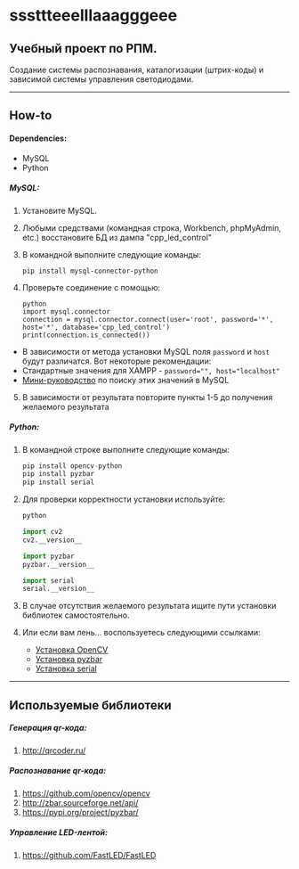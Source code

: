 # sssttteeelllaaagggeee

## Учебный проект по РПМ.

Создание системы распознавания, каталогизации (штрих-коды) и зависимой системы управления светодиодами.

___

## How-to

#### Dependencies:

- MySQL
- Python

##### MySQL:

1. Установите MySQL.

2. Любыми средствами (командная строка, Workbench, phpMyAdmin, etc.) восстановите БД из дампа "cpp_led_control"

3. В командной выполните следующие команды:

   ```
   pip install mysql-connector-python
   ```

4.  Проверьте соединение с помощью:

      ```
      python
      import mysql.connector
      connection = mysql.connector.connect(user='root', password='*', host='*', database='cpp_led_control')
      print(connection.is_connected())
      ```

   - В зависимости от метода установки MySQL поля `password` и `host` будут различатся. Вот некоторые рекомендации:
   - Стандартные значения для XAMPP -  `password="", host="localhost"`
   - [Мини-руководство](https://coderoad.ru/4093603/%D0%9A%D0%B0%D0%BA-%D0%BC%D0%BD%D0%B5-%D1%83%D0%B7%D0%BD%D0%B0%D1%82%D1%8C-%D1%81%D0%B2%D0%BE%D0%B9-MySQL-URL-%D1%85%D0%BE%D1%81%D1%82-%D0%BF%D0%BE%D1%80%D1%82-%D0%B8-%D0%B8%D0%BC%D1%8F-%D0%BF%D0%BE%D0%BB%D1%8C%D0%B7%D0%BE%D0%B2%D0%B0%D1%82%D0%B5%D0%BB%D1%8F) по поиску этих значений в MySQL

5. В зависимости от результата повторите пункты 1-5 до получения желаемого результата

##### Python:

1. В командной строке выполните следующие команды:

   ```python
   pip install opencv-python
   pip install pyzbar
   pip install serial
   ```

2. Для проверки корректности установки используйте:

   ```python
   python
   
   import cv2
   cv2.__version__
   
   import pyzbar
   pyzbar.__version__
   
   import serial
   serial.__version__
   ```

3. В случае отсутствия желаемого результата ищите пути установки библиотек самостоятельно.

4. Или если вам лень... воспользуетесь следующими ссылками: 

   - [Установка OpenCV](https://g.zeos.in/?q=how%20to%20install%20opencv-python%3F)
   - [Установка pyzbar](https://g.zeos.in/?q=how%20to%20install%20pyzbar%3F)
   - [Установка serial](https://g.zeos.in/?q=how%20to%20install%20serial%20library%20in%20python%3F)

------

## Используемые библиотеки

##### Генерация qr-кода:
1. http://qrcoder.ru/
##### Распознавание qr-кода:
1. https://github.com/opencv/opencv
2. http://zbar.sourceforge.net/api/
3. https://pypi.org/project/pyzbar/
##### Управление LED-лентой:
1. https://github.com/FastLED/FastLED

   
